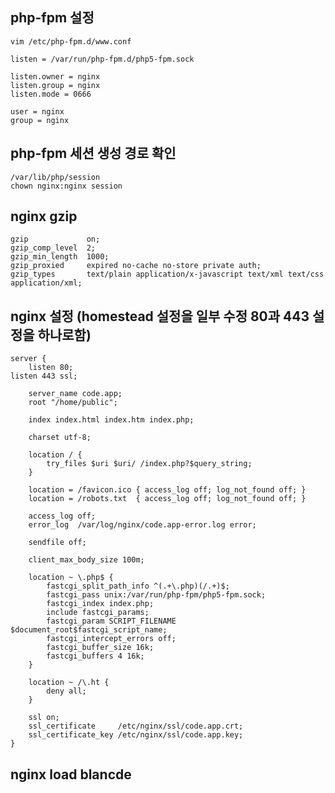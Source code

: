 ## php-fpm 설정

    vim /etc/php-fpm.d/www.conf

    listen = /var/run/php-fpm.d/php5-fpm.sock

    listen.owner = nginx
    listen.group = nginx
    listen.mode = 0666

    user = nginx
    group = nginx

## php-fpm 세션 생성 경로 확인

    /var/lib/php/session
    chown nginx:nginx session

## nginx gzip
    gzip             on;
    gzip_comp_level  2;
    gzip_min_length  1000;
    gzip_proxied     expired no-cache no-store private auth;
    gzip_types       text/plain application/x-javascript text/xml text/css application/xml;
    

## nginx 설정 (homestead 설정을 일부 수정 80과 443 설정을 하나로함)

    server {
        listen 80;
	listen 443 ssl;

        server_name code.app;
        root "/home/public";

        index index.html index.htm index.php;

        charset utf-8;

        location / {
            try_files $uri $uri/ /index.php?$query_string;
        }

        location = /favicon.ico { access_log off; log_not_found off; }
        location = /robots.txt  { access_log off; log_not_found off; }

        access_log off;
        error_log  /var/log/nginx/code.app-error.log error;

        sendfile off;

        client_max_body_size 100m;

        location ~ \.php$ {
            fastcgi_split_path_info ^(.+\.php)(/.+)$;
            fastcgi_pass unix:/var/run/php-fpm/php5-fpm.sock;
            fastcgi_index index.php;
            include fastcgi_params;
            fastcgi_param SCRIPT_FILENAME $document_root$fastcgi_script_name;
            fastcgi_intercept_errors off;
            fastcgi_buffer_size 16k;
            fastcgi_buffers 4 16k;
        }

        location ~ /\.ht {
            deny all;
        }

        ssl on;
        ssl_certificate     /etc/nginx/ssl/code.app.crt;
        ssl_certificate_key /etc/nginx/ssl/code.app.key;
    }

## nginx load blancde

